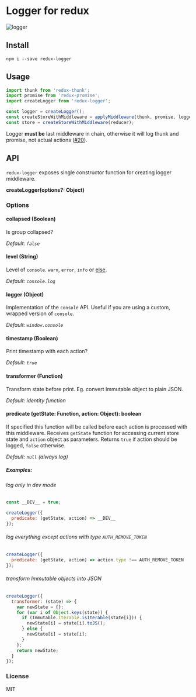 # Logger for redux

![logger](http://i.imgur.com/qhcz1OD.png)

## Install
`npm i --save redux-logger`

## Usage
```javascript
import thunk from 'redux-thunk';
import promise from 'redux-promise';
import createLogger from 'redux-logger';

const logger = createLogger();
const createStoreWithMiddleware = applyMiddleware(thunk, promise, logger)(createStore);
const store = createStoreWithMiddleware(reducer);
```
Logger **must be** last middleware in chain, otherwise it will log thunk and promise, not actual actions ([#20](https://github.com/fcomb/redux-logger/issues/20)).

## API

`redux-logger` exposes single constructor function for creating logger middleware.  

__createLogger(options?: Object)__

### Options
#### __collapsed (Boolean)__
Is group collapsed?

*Default: `false`*

#### __level (String)__
Level of `console`. `warn`, `error`, `info` or [else](https://developer.mozilla.org/en/docs/Web/API/console).

*Default: `console.log`*

#### __logger (Object)__
Implementation of the `console` API. Useful if you are using a custom, wrapped version of `console`.

*Default: `window.console`*

#### __timestamp (Boolean)__
Print timestamp with each action?

*Default: `true`*

#### __transformer (Function)__
Transform state before print. Eg. convert Immutable object to plain JSON.

*Default: identity function*

#### __predicate (getState: Function, action: Object): boolean__
If specified this function will be called before each action is processed with this middleware.
Receives `getState` function for  accessing current store state and `action` object as parameters. Returns `true` if action should be logged, `false` otherwise.

*Default: `null` (always log)*

##### Examples:
###### log only in dev mode
```javascript
const __DEV__ = true;

createLogger({
  predicate: (getState, action) => __DEV__
});
```

###### log everything except actions with type `AUTH_REMOVE_TOKEN`

```javascript
createLogger({
  predicate: (getState, action) => action.type !== AUTH_REMOVE_TOKEN
});
```

###### transform Immutable objects into JSON
```javascript
createLogger({
  transformer: (state) => {
    var newState = {};
    for (var i of Object.keys(state)) {
      if (Immutable.Iterable.isIterable(state[i])) {
        newState[i] = state[i].toJS();
      } else {
        newState[i] = state[i];
      }
    };
    return newState;
  }
});
```


### License
MIT

